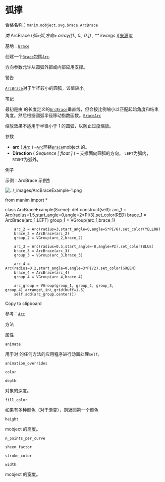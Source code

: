 # 弧撑

合格名称：`manim.mobject.svg.brace.ArcBrace`

_类_ ArcBrace (_弧=弧_,_方向= array(\[1., 0., 0.\])_ , _\*\* kwargs_ )[\[来源\]](../_modules/manim/mobject/svg/brace.html#ArcBrace)[#](#manim.mobject.svg.brace.ArcBrace "此定义的固定链接")

基地：[`Brace`](manim.mobject.svg.brace.Brace.html#manim.mobject.svg.brace.Brace "manim.mobject.svg.brace.Brace")

创建一个[`Brace`](manim.mobject.svg.brace.Brace.html#manim.mobject.svg.brace.Brace "manim.mobject.svg.brace.Brace")包围[`Arc`](manim.mobject.geometry.arc.Arc.html#manim.mobject.geometry.arc.Arc "manim.mobject.geometry.arc.Arc").

方向参数允许从圆弧外部或内部应用支撑。

警告

[`ArcBrace`](#manim.mobject.svg.brace.ArcBrace "manim.mobject.svg.brace.ArcBrace")对于半径较小的圆弧，该值较小。

笔记

最初是由 的长度定义的[`ArcBrace`](#manim.mobject.svg.brace.ArcBrace "manim.mobject.svg.brace.ArcBrace")垂直线，但会按比例缩小以匹配起始角度和结束角度。然后根据圆弧半径移动指数函数。[`Brace`](manim.mobject.svg.brace.Brace.html#manim.mobject.svg.brace.Brace "manim.mobject.svg.brace.Brace")[`Arc`](manim.mobject.geometry.arc.Arc.html#manim.mobject.geometry.arc.Arc "manim.mobject.geometry.arc.Arc")

缩放效果不适用于半径小于 1 的圆弧，以防止过度缩放。

参数

- **arc** ( [_Arc_](manim.mobject.geometry.arc.Arc.html#manim.mobject.geometry.arc.Arc "manim.mobject.geometry.arc.Arc") ) –[`Arc`](manim.mobject.geometry.arc.Arc.html#manim.mobject.geometry.arc.Arc "manim.mobject.geometry.arc.Arc")环绕[`Brace`](manim.mobject.svg.brace.Brace.html#manim.mobject.svg.brace.Brace "manim.mobject.svg.brace.Brace")mobject 的。
- **Direction** ( _Sequence_ _\[_ _float_ _\]_ ) – 支撑面向圆弧的方向。 `LEFT`为弧内，`RIGHT`为弧外。

例子

示例：ArcBrace 示例[¶](#arcbraceexample)

![../_images/ArcBraceExample-1.png](../_images/ArcBraceExample-1.png)

from manim import \*

class ArcBraceExample(Scene):
def construct(self):
arc_1 = Arc(radius=1.5,start_angle=0,angle=2\*PI/3).set_color(RED)
brace_1 = ArcBrace(arc_1,LEFT)
group_1 = VGroup(arc_1,brace_1)

        arc_2 = Arc(radius=3,start_angle=0,angle=5*PI/6).set_color(YELLOW)
        brace_2 = ArcBrace(arc_2)
        group_2 = VGroup(arc_2,brace_2)

        arc_3 = Arc(radius=0.5,start_angle=-0,angle=PI).set_color(BLUE)
        brace_3 = ArcBrace(arc_3)
        group_3 = VGroup(arc_3,brace_3)

        arc_4 = Arc(radius=0.2,start_angle=0,angle=3*PI/2).set_color(GREEN)
        brace_4 = ArcBrace(arc_4)
        group_4 = VGroup(arc_4,brace_4)

        arc_group = VGroup(group_1, group_2, group_3, group_4).arrange\_in\_grid(buff=1.5)
        self.add(arc_group.center())

Copy to clipboard

参考：[`Arc`](manim.mobject.geometry.arc.Arc.html#manim.mobject.geometry.arc.Arc "manim.mobject.geometry.arc.Arc")

方法

属性

`animate`

用于对 的任何方法的应用程序进行动画处理`self`。

`animation_overrides`

`color`

`depth`

对象的深度。

`fill_color`

如果有多种颜色（对于渐变），则返回第一个颜色

`height`

mobject 的高度。

`n_points_per_curve`

`sheen_factor`

`stroke_color`

`width`

mobject 的宽度。
